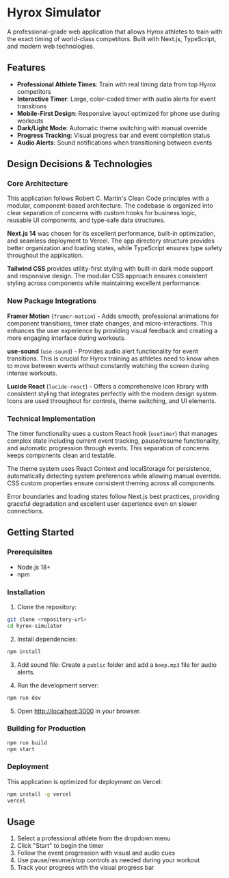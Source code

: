 # Hyrox Simulator

A professional-grade web application that allows Hyrox athletes to train with the exact timing of world-class competitors. Built with Next.js, TypeScript, and modern web technologies.

## Features

- **Professional Athlete Times**: Train with real timing data from top Hyrox competitors
- **Interactive Timer**: Large, color-coded timer with audio alerts for event transitions
- **Mobile-First Design**: Responsive layout optimized for phone use during workouts
- **Dark/Light Mode**: Automatic theme switching with manual override
- **Progress Tracking**: Visual progress bar and event completion status
- **Audio Alerts**: Sound notifications when transitioning between events

## Design Decisions & Technologies

### Core Architecture
This application follows Robert C. Martin's Clean Code principles with a modular, component-based architecture. The codebase is organized into clear separation of concerns with custom hooks for business logic, reusable UI components, and type-safe data structures.

**Next.js 14** was chosen for its excellent performance, built-in optimization, and seamless deployment to Vercel. The app directory structure provides better organization and loading states, while TypeScript ensures type safety throughout the application.

**Tailwind CSS** provides utility-first styling with built-in dark mode support and responsive design. The modular CSS approach ensures consistent styling across components while maintaining excellent performance.

### New Package Integrations

**Framer Motion** (`framer-motion`) - Adds smooth, professional animations for component transitions, timer state changes, and micro-interactions. This enhances the user experience by providing visual feedback and creating a more engaging interface during workouts.

**use-sound** (`use-sound`) - Provides audio alert functionality for event transitions. This is crucial for Hyrox training as athletes need to know when to move between events without constantly watching the screen during intense workouts.

**Lucide React** (`lucide-react`) - Offers a comprehensive icon library with consistent styling that integrates perfectly with the modern design system. Icons are used throughout for controls, theme switching, and UI elements.

### Technical Implementation
The timer functionality uses a custom React hook (`useTimer`) that manages complex state including current event tracking, pause/resume functionality, and automatic progression through events. This separation of concerns keeps components clean and testable.

The theme system uses React Context and localStorage for persistence, automatically detecting system preferences while allowing manual override. CSS custom properties ensure consistent theming across all components.

Error boundaries and loading states follow Next.js best practices, providing graceful degradation and excellent user experience even on slower connections.

## Getting Started

### Prerequisites
- Node.js 18+ 
- npm

### Installation

1. Clone the repository:
```bash
git clone <repository-url>
cd hyrox-simulator
```

2. Install dependencies:
```bash
npm install
```

3. Add sound file:
Create a `public` folder and add a `beep.mp3` file for audio alerts.

4. Run the development server:
```bash
npm run dev
```

5. Open [http://localhost:3000](http://localhost:3000) in your browser.

### Building for Production

```bash
npm run build
npm start
```

### Deployment

This application is optimized for deployment on Vercel:

```bash
npm install -g vercel
vercel
```

## Usage

1. Select a professional athlete from the dropdown menu
2. Click "Start" to begin the timer
3. Follow the event progression with visual and audio cues
4. Use pause/resume/stop controls as needed during your workout
5. Track your progress with the visual progress bar